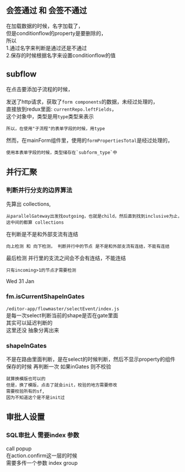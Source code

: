 ## 会签通过 和 会签不通过
在加载数据的时候，名字加载了，  
但是conditionflow的property是要删除的，  
所以  
1.通过名字来判断是通过还是不通过  
2.保存的时候根据名字来设置conditionflow的值

## subflow	
在点击要添加子流程的时候，	

发送了http请求，获取了`form components`的数据，未经过处理的，  
直接放到redux里面: `currentRepo.leftFields`，  
这个对象中，类型是用`type`类型来表示  
	
	所以，在使用"子流程"的表单字段的时候，用type
  

然而，在mainForm组件里，使用的`formPropertiesTotal`是经过处理的，  

	使用本表单字段的时候，类型储存在`subform_type`中

## 并行汇聚
### 判断并行分支的边界算法
	
先算出 collections, 

	从parallelGateway出发找outgoing，也就是child，然后直到找到inclusive为止，  
	这中间的都算 collections

在判断是不是和外部支流有连结

	向上检测 和 向下检测， 判断并行中的节点 是不是和外部支流有连结，不能有连结
	
	
最后检测 并行里的支流之间会不会有连结，不能连结

	只有incoming>1的节点才需要检测

Wed 31 Jan 
### fm.isCurrentShapeInGates
`/editor-app/flowmaster/selectEvent/index.js`  
是每一次select判断当前的shape是否在gate里面	  
其实可以延迟判断的  
这里还没 抽象分离出来
### shapeInGates
不是在路由里面判断，是在select的时候判断，然后不显示property的组件    
保存的时候 再判断一次 如果inGates 则不校验  

    就算换模版也可以的
    但是，换了模版，点击了就会init，校验的地方需要修改
    需要校验所有的sf,  
    因为不知道这个是不是init过





## 审批人设置
### SQL审批人 需要index 参数
call popup  
在action.confirm这一层的时候  
需要多传一个参数  index group

